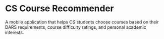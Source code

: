 # CS Course Recommender

A mobile application that helps CS students choose courses based on their DARS requirements, course difficulty ratings, and personal academic interests.